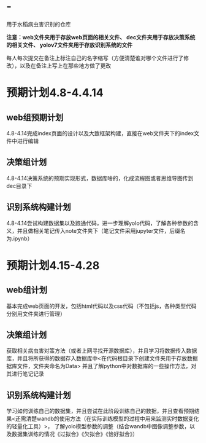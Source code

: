 # -
用于水稻病虫害识别的仓库


**注意：web文件夹用于存放web页面的相关文件、
dec文件夹用于存放决策系统的相关文件、
yolov7文件夹用于存放识别系统的文件**

每人每次提交在备注上标注自己的名字缩写（方便清楚谁对哪个文件进行了修改），以及在备注上写上在那些地方做了更改

# 预期计划4.8-4.4.14
## web组预期计划
4.8-4.14完成index页面的设计以及大致框架构建，直接在web文件夹下的index文件中进行编辑
## 决策组计划
4.8-4.14决策系统的预期实现形式，数据库啥的，化成流程图或者思维导图传到dec目录下
## 识别系统构建计划
4.8-4.14尝试构建数据集以及跑通代码，进一步理解yolo代码，了解各种参数的含义，并且做相关笔记传入note文件夹下（笔记文件采用jupyter文件，后缀名为.ipynb）

# 预期计划4.15-4.28
## web组计划
基本完成web页面的开发，包括html代码以及css代码（不包括js，各种类型代码分别用文件夹进行管理）
## 决策组计划
获取相关病虫害对策方法（或者上网寻找开源数据库），并且学习将数据传入数据库，并且将所获得的数据存入数据库中<在代码根目录下创建文件夹用于存放数据据库文件，文件夹命名为Data>
并且了解python中对数据库的一些操作方法，对其进行笔记记录
## 识别系统构建计划
学习如何训练自己的数据集，并且尝试在此阶段训练自己的数据，并且查看预期结果<还需清楚wandb的使用方法（在实际训练模型的过程中用来监测实时数据变化的轻量化工具）>，
了解yolo模型参数的调整（结合wandb中图像调整参数，以及数据集训练的情况《过拟合》《欠拟合》《恰好拟合》）